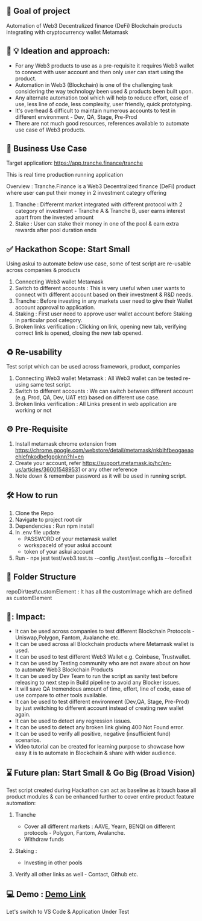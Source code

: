 ## :dart: Goal of project
Automation of Web3 Decentralized finance (DeFi) Blockchain products integrating with cryptocurrency wallet Metamask 

## :thinking: :bulb: Ideation and approach:
- For any Web3 products to use as a pre-requisite it requires Web3 wallet to connect with user account and then only user can start using the product.
- Automation in Web3 (Blockchain) is one of the challenging task considering the way technology been used & products been built upon.
- Any alternate automation tool which will help to reduce effort, ease of use, less line of code, less complexity, user friendly, quick prototyping.
- It's overhead & difficult to maintain numerous accounts to test in different environment - Dev, QA, Stage, Pre-Prod
- There are not much good resources, references available to automate use case of Web3 products.

## :money_mouth_face: Business Use Case
Target application: https://app.tranche.finance/tranche

This is real time production running application

Overview : Tranche.Finance is a Web3 Decentralized finance (DeFi) product where user can put their money in 2 investment categry offering
1. Tranche : Differernt market integrated with different protocol with 2 category of investment - Tranche A & Tranche B, user earns interest apart from the invested amount
2. Stake : User can stake their money in one of the pool & earn extra rewards after pool duration ends

## :white_check_mark: Hackathon Scope: Start Small
Using askui to automate below use case, some of test script are re-usable across companies & products
1. Connecting Web3 wallet Metamask
2. Switch to different accounts : This is very useful when user wants to connect with different account based on their investment & R&D needs.
3. Tranche : Before investing in any markets user need to give their Wallet account approval to application.
4. Staking : First user need to approve user wallet account before Staking in particular pool category.
5. Broken links verification : Clicking on link, opening new tab, verifying correct link is opened, closing the new tab opened.

## :recycle: Re-usability
Test script which can be used across framework, product, companies
1. Connecting Web3 wallet Metamask : All Web3 wallet can be tested re-using same test script.
2. Switch to different accounts : We can switch between different account (e.g. Prod, QA, Dev, UAT etc) based on different use case.
3. Broken links verification : All Links present in web application are working or not


##  :gear: Pre-Requisite
1. Install metamask chrome extension from https://chrome.google.com/webstore/detail/metamask/nkbihfbeogaeaoehlefnkodbefgpgknn?hl=en
2. Create your account, refer https://support.metamask.io/hc/en-us/articles/360015489531 or any other reference
3. Note down & remember password as it will be used in running script.

## :hammer_and_wrench: How to run
1. Clone the Repo
2. Navigate to project root dir
3. Dependencies : Run npm install 
4. In .env file update 
   - PASSWORD of your metamask wallet
   - workspaceId of your askui account
   - token of your askui account
6. Run - npx jest test/web3.test.ts --config ./test/jest.config.ts --forceExit

## :ledger: Folder Structure
repoDir\test\customElement : It has all the customImage which are defined as customElement

## 🌟: Impact:
- It can be used across companies to test different Blockchain Protocols - Uniswap,Polygon, Fantom, Avalanche etc.
- It can be used across all Blockchain products where Metamask wallet is used.
- It can be used to test different Web3 Wallet e.g. Coinbase, Trustwallet.
- It can be used by Testing community who are not aware about on how to automate Web3 Blockchain Products
- It can be used by Dev Team to run the script as sanity test before releasing to next step in Build pipeline to avoid any Blocker issues.
- It will save QA tremendous amount of time, effort, line of code, ease of use compare to other tools available.
- It can be used to test different environment (Dev,QA, Stage, Pre-Prod) by just switching to different account instead of creating new wallet again.
- It can be used to detect any regression issues.
- It can be used to detect any broken link giving 400 Not Found error.
- It can be used to verify all positive, negative (insufficient fund) scenarios.
- Video tutorial can be created for learning purpose to showcase how easy it is to automate in Blockchain & share with wider audience.

## :hourglass: Future plan: Start Small & Go Big (Broad Vision)
Test script created during Hackathon can act as baseline as it touch base all product modules & can be enhanced further to cover entire product feature automation:
1. Tranche
   -  Cover all different markets : AAVE, Yearn, BENQI on different protocols - Polygon, Fantom, Avalanche. 
   -  Withdraw funds

2. Staking : 
    -  Investing in other pools
    
3. Verify all other links as well - Contact, Github etc.


## :computer: Demo : [Demo Link](https://drive.google.com/file/d/1ljUfAfza5nwt35-0aw2iqa7C2aYKnoTY/view?usp=share_link)
Let's switch to VS Code & Application Under Test
